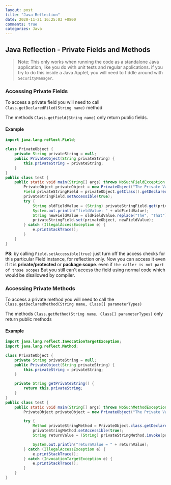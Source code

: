 ```yaml
---
layout: post
title: "Java Reflection"
date: 2020-11-21 16:25:03 +0800
comments: true
categories: Java
---
```


## Java Reflection - Private Fields and Methods

> Note: This only works when running the code as a standalone Java application, like you do with unit tests and regular applications.
> if you try to do this inside a Java Applet, you will need to fiddle around with `SecurityManager`. 


### Accessing Private Fields
To access a private field you will need to call `Class.getDeclaredFiled(String name)` method

The methods `Class.getField(String name)` only return public fields.
#### Example
```java
import java.lang.reflect.Field;

class PrivateObject {
    private String privateString = null;
    public PrivateObject(String privateString) {
        this.privateString = privateString;
    }
}
public class test {
    public static void main(String[] args) throws NoSuchFieldException {
        PrivateObject privateObject = new PrivateObject("The Private Value");
        Field privateStringField = privateObject.getClass().getDeclaredField("privateString");
        privateStringField.setAccessible(true);
        try {
            String oldFieldValue = (String) privateStringField.get(privateObject);
            System.out.println("fieldValue: " + oldFieldValue);
            String newFieldValue = oldFieldValue.replace("The", "That");
            privateStringField.set(privateObject, newFieldValue);
        } catch (IllegalAccessException e) {
            e.printStackTrace();
        }
    }
}
```

**PS**:
	by calling `Field.setAccessible(true)` just turn off the access checks for this particular Field instance, for reflection only. Now you can access it even if it is **private/protected** or **package scope**. even if `the caller is not part of those scopes` But you still can't access the field using normal code which would be disallowed by compiler.

### Accessing Private Methods

To access a private method you will need to call the ` Class.getDeclaredMethod(String name, Class[] parameterTypes)`

The methods `Class.getMethod(String name, Class[] parameterTypes)`  only return public methods

#### Example
```java
import java.lang.reflect.InvocationTargetException;
import java.lang.reflect.Method;

class PrivateObject {
    private String privateString = null;
    public PrivateObject(String privateString) {
        this.privateString = privateString;
    }

    private String getPrivateString() {
        return this.privateString;
    }
}
public class test {
    public static void main(String[] args) throws NoSuchMethodException {
        PrivateObject privateObject = new PrivateObject("The Private Value");

        try {
            Method privateStringMethod = PrivateObject.class.getDeclaredMethod("getPrivateString", null);
            privateStringMethod.setAccessible(true);
            String returnValue = (String) privateStringMethod.invoke(privateObject, null);

            System.out.println("returnValue = " + returnValue);
        } catch (IllegalAccessException e) {
            e.printStackTrace();
        } catch (InvocationTargetException e) {
            e.printStackTrace();
        }
    }
}
```

